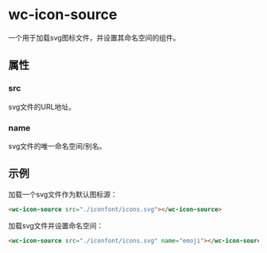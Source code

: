 # wc-icon-source

一个用于加载svg图标文件，并设置其命名空间的组件。

## 属性

### src

svg文件的URL地址。

### name

svg文件的唯一命名空间/别名。

## 示例

加载一个svg文件作为默认图标源：

```html
<wc-icon-source src="./iconfont/icons.svg"></wc-icon-source>
```

加载svg文件并设置命名空间：

```html
<wc-icon-source src="./iconfont/icons.svg" name="emoji"></wc-icon-source>
```

